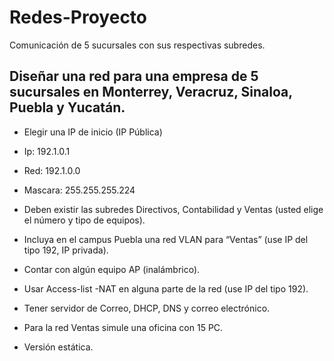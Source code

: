 # Redes-Proyecto
Comunicación de 5 sucursales con sus respectivas subredes.

## Diseñar una red para una empresa de 5 sucursales en Monterrey, Veracruz, Sinaloa, Puebla y Yucatán.
*	Elegir una IP de inicio (IP Pública)
  * Ip: 192.1.0.1
  * Red: 192.1.0.0
  * Mascara: 255.255.255.224

* Deben existir las subredes Directivos, Contabilidad y Ventas (usted elige el número y tipo de equipos).

* Incluya en el campus Puebla una red VLAN para “Ventas” (use IP del tipo 192, IP privada).

* Contar con algún equipo AP (inalámbrico).

* Usar Access-list -NAT en alguna parte de la red (use IP del tipo 192).

* Tener servidor de Correo, DHCP, DNS y correo electrónico.

*	Para la red Ventas simule una oficina con 15 PC.

* Versión estática.
